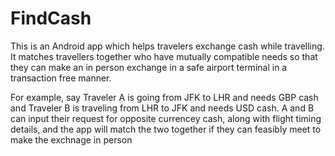 # FindCash

This is an Android app which helps travelers exchange cash while travelling. It matches travellers together who have mutually compatible needs 
so that they can make an in person exchange in a safe airport terminal in a transaction free manner.

For example, say Traveler A is going from JFK to LHR and needs GBP cash and Traveler B is traveling from LHR to JFK and needs USD
cash. A and B can input their request for opposite currencey cash, along with flight timing details, and the app will match the two
together if they can feasibly meet to make the exchnage in person
